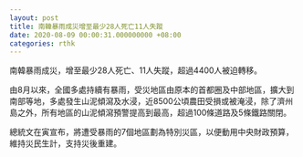 ```yaml
---
layout: post
title: 南韓暴雨成災增至最少28人死亡11人失蹤
date: 2020-08-09 00:00:31.000000000 +08:00
categories: rthk
---
```


南韓暴雨成災，增至最少28人死亡、11人失蹤，超過4400人被迫轉移。

由8月以來，全國多處持續有暴雨，受災地區由原本的首都圈及中部地區，擴大到南部等地，多處發生山泥傾瀉及水浸，近8500公頃農田受損或被淹浸，除了濟州島之外，所有地區的山泥傾瀉預警提高到最高，超過100條道路及5條鐵路關閉。

總統文在寅宣布，將遭受暴雨的7個地區劃為特別災區，以便動用中央財政預算，維持災民生計，支持災後重建。
